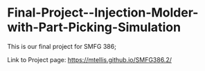 # Final-Project--Injection-Molder-with-Part-Picking-Simulation
This is our final project for SMFG 386;

Link to Project page: https://mtellis.github.io/SMFG386.2/
